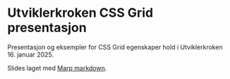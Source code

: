 # Utviklerkroken CSS Grid presentasjon

Presentasjon og eksempler for CSS Grid egenskaper hold i Utviklerkroken 16. januar 2025.

Slides laget med [Marp markdown](https://marp.app/).
